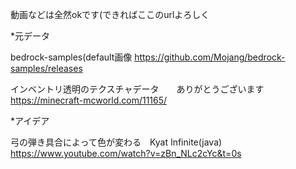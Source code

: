   動画などは全然okです(できればここのurlよろしく

  *元データ
  
  bedrock-samples(default画像
  https://github.com/Mojang/bedrock-samples/releases
   
   インベントリ透明のテクスチャデータ　　ありがとうございます
   https://minecraft-mcworld.com/11165/

   *アイデア
   
   弓の弾き具合によって色が変わる　Kyat Infinite(java)
   https://www.youtube.com/watch?v=zBn_NLc2cYc&t=0s
